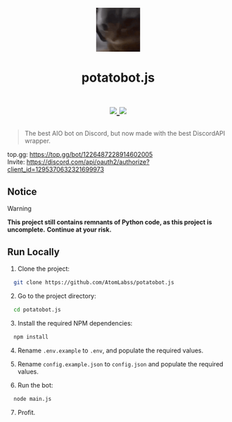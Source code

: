 <p align="center">
  <img width="100" src="https://raw.githubusercontent.com/AtomLabss/potatobot.js/main/assets/images/potatobot_animated.gif?s=200&v=4" />
</p>

<h1 align="center">potatobot.js</h1>

<h1 align="center">
    <p align="center">
        <a href="https://discord.gg/dmhkzYqGQw">
        <img src="https://img.shields.io/discord/1233502082686779412?color=7489d5&logo=discord&logoColor=ffffff" />
        </a>
        <img src="https://img.shields.io/static/v1?label=status&message=alpha&color=purple">
    </p>
</h1>

> The best AIO bot on Discord, but now made with the best DiscordAPI wrapper.

top.gg: https://top.gg/bot/1226487228914602005 \
Invite: https://discord.com/api/oauth2/authorize?client_id=1295370632321699973

## Notice

> [!WARNING]
> **This project still contains remnants of Python code, as this project is uncomplete.**
> **Continue at your risk.**

## Run Locally

1. Clone the project:

```bash
  git clone https://github.com/AtomLabss/potatobot.js
```

2. Go to the project directory:

```bash
  cd potatobot.js
```

3. Install the required NPM dependencies:

```bash
  npm install
```

4. Rename `.env.example` to `.env`, and populate the required values.
5. Rename `config.example.json` to `config.json` and populate the required values.

6. Run the bot:

```bash
  node main.js
```

7. Profit.
